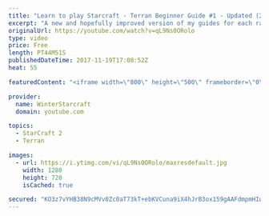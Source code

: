 ```yaml
---
title: "Learn to play Starcraft - Terran Beginner Guide #1 - Updated (2017 LOTV)"
excerpt: "A new and hopefully improved version of my guides for each race where I go over as many basics as possible while doing it live :)  I strongly believe that a super structured guide style is not very helpful compared to watching/playing the game actively.  Feedback is greatly appreciated. -- Watch live"
originalUrl: https://youtube.com/watch?v=qL9Ns0ORolo
type: video
price: Free
length: PT44M51S
publishedDateTime: 2017-11-19T17:08:52Z
heat: 55

featuredContent: "<iframe width=\"800\" height=\"500\" frameborder=\"0\" src=\"https://www.youtube.com/embed/qL9Ns0ORolo\" allow=\"accelerometer; autoplay; encrypted-media; gyroscope; picture-in-picture\" allowfullscreen></iframe>"

provider:
  name: WinterStarcraft
  domain: youtube.com

topics:
  - StarCraft 2
  - Terran

images:
  - url: https://i.ytimg.com/vi/qL9Ns0ORolo/maxresdefault.jpg
    width: 1280
    height: 720
    isCached: true

secured: "KO3z7vYHB38N9cMVv0Zc0aT73kT+ebKVCuna9iX4hJrB3ox159gAAFdmpmHIw9zT9D0Xef5gENadK8Ct1rQHxBk9fWARZLklR88XpfsXAUZBfkYuyiQFodJS9jsAYiniUP9JijCxbnReamf+5HYhf0ywDChOwMOFp6mFphL1Mrny79hXEAiYKA941YMo6DbPf3hGUxnBVgllwfYVuuvR4D3odvUrD6+r48SrWivYQ4ZHkmBVTHteCa2iNp4G6C9VkwH3+y9pVpG+SLVE1EtOC3qynjOqkabcRzFqsya6bz0ExnnCqLH7bFRqUu6oMoFCPL3okjPuaBNE4hLxkX1RIK9Iis9G+4QnL9q5dDvdNPj0dI8Cdv20NM4kgb4HQX+ddXh4EK+U4huh5Pa+Y8F4UKyXSvy6g+geMJ1rECHXwbOL4kCt0eXgsN8GH0WFzha/;FOezFIbH1dI7M2if6nRnog=="
---
```


